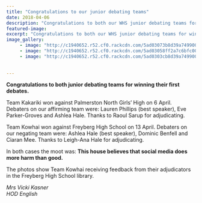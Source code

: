 ```yaml
---
title: "Congratulations to our junior debating teams"
date: 2018-04-06
description: "Congratulations to both our WHS junior debating teams for winning their first debates..."
featured-image: 
excerpt: "Congratulations to both our WHS junior debating teams for winning their first debates."
image_gallery:
	 - image: "http://c1940652.r52.cf0.rackcdn.com/5ad03073b8d39a7499001556/Team-Kakariki.jpg"
	 - image: "http://c1940652.r52.cf0.rackcdn.com/5ad03058ff2a7c6bfc00152b/feedback-2.jpg"
	 - image: "http://c1940652.r52.cf0.rackcdn.com/5ad0303cb8d39a7499001554/both-teams.jpg"
	
	
---
```


<p><strong>Congratulations to both junior debating teams for winning their first debates.&nbsp;</strong></p>
<p><strong></strong>Team Kakariki won against Palmerston North Girls&rsquo; High on 6 April. Debaters on our affirming team were: Lauren Phillips (best speaker), Eve Parker-Groves and Ashlea Hale. Thanks to Raoul Sarup for adjudicating.</p>
<p>Team Kowhai won against Freyberg High School on 13&nbsp;April. Debaters on our negating team were: Ashlea Hale (best speaker), Dominic Benfell and Ciaran Mee. Thanks to Leigh-Ana Hale for adjudicating.</p>
<p>In both cases the moot was: <strong>This house believes that social media does more harm than good.</strong> &nbsp;</p>
<p>The photos show Team Kowhai receiving feedback from their adjudicators in the Freyberg High School library.</p>
<p><em>Mrs Vicki Kasner</em><br /><em>HOD English</em></p>

